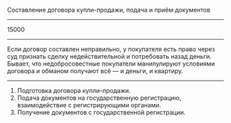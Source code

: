 Составление договора купли-продажи, подача и приём документов

----

15000

----

Если договор составлен неправильно, у покупателя есть право через суд признать сделку недействительной и потребовать назад деньги. Бывает, что недобросовестные покупатели манипулируют условиями договора и обманом получают всё — и деньги, и квартиру.

----

1. Подготовка договора купли-продажи.
2. Подача документов на государственную регистрацию, взаимодействие с регистрирующими органами.
3. Получение документов с государственной регистрации.